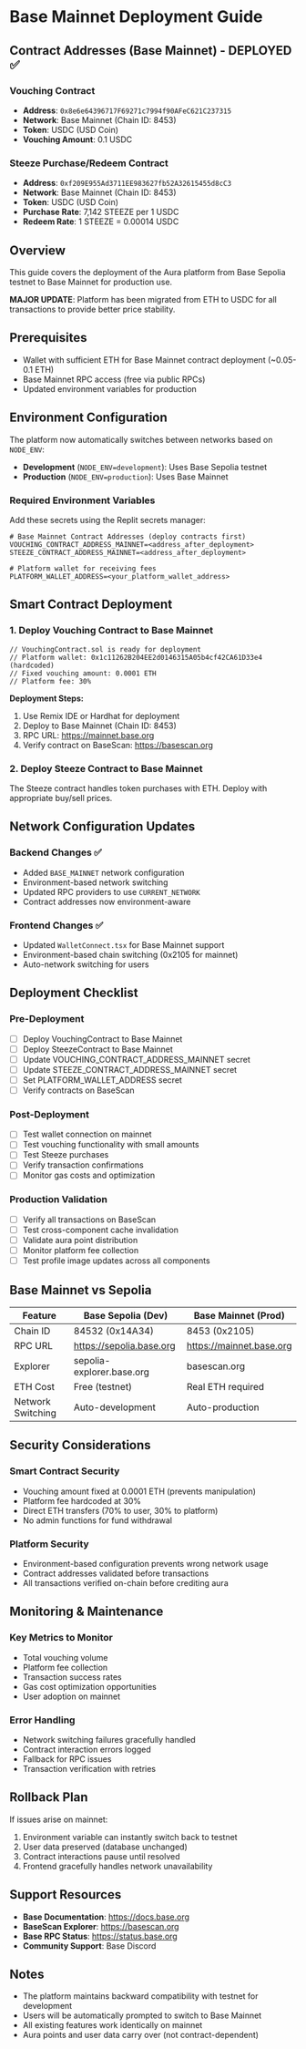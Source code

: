 # Base Mainnet Deployment Guide

## Contract Addresses (Base Mainnet) - DEPLOYED ✅

### Vouching Contract
- **Address**: `0x8e6e64396717F69271c7994f90AFeC621C237315`
- **Network**: Base Mainnet (Chain ID: 8453)
- **Token**: USDC (USD Coin)
- **Vouching Amount**: 0.1 USDC

### Steeze Purchase/Redeem Contract  
- **Address**: `0xf209E955Ad3711EE983627fb52A32615455d8cC3`
- **Network**: Base Mainnet (Chain ID: 8453)
- **Token**: USDC (USD Coin)
- **Purchase Rate**: 7,142 STEEZE per 1 USDC
- **Redeem Rate**: 1 STEEZE = 0.00014 USDC

## Overview
This guide covers the deployment of the Aura platform from Base Sepolia testnet to Base Mainnet for production use. 

**MAJOR UPDATE**: Platform has been migrated from ETH to USDC for all transactions to provide better price stability.

## Prerequisites
- Wallet with sufficient ETH for Base Mainnet contract deployment (~0.05-0.1 ETH)
- Base Mainnet RPC access (free via public RPCs)
- Updated environment variables for production

## Environment Configuration

The platform now automatically switches between networks based on `NODE_ENV`:
- **Development** (`NODE_ENV=development`): Uses Base Sepolia testnet
- **Production** (`NODE_ENV=production`): Uses Base Mainnet

### Required Environment Variables

Add these secrets using the Replit secrets manager:

```
# Base Mainnet Contract Addresses (deploy contracts first)
VOUCHING_CONTRACT_ADDRESS_MAINNET=<address_after_deployment>
STEEZE_CONTRACT_ADDRESS_MAINNET=<address_after_deployment>

# Platform wallet for receiving fees
PLATFORM_WALLET_ADDRESS=<your_platform_wallet_address>
```

## Smart Contract Deployment

### 1. Deploy Vouching Contract to Base Mainnet

```solidity
// VouchingContract.sol is ready for deployment
// Platform wallet: 0x1c11262B204EE2d0146315A05b4cf42CA61D33e4 (hardcoded)
// Fixed vouching amount: 0.0001 ETH
// Platform fee: 30%
```

**Deployment Steps:**
1. Use Remix IDE or Hardhat for deployment
2. Deploy to Base Mainnet (Chain ID: 8453)
3. RPC URL: https://mainnet.base.org
4. Verify contract on BaseScan: https://basescan.org

### 2. Deploy Steeze Contract to Base Mainnet

The Steeze contract handles token purchases with ETH. Deploy with appropriate buy/sell prices.

## Network Configuration Updates

### Backend Changes ✅
- Added `BASE_MAINNET` network configuration
- Environment-based network switching
- Updated RPC providers to use `CURRENT_NETWORK`
- Contract addresses now environment-aware

### Frontend Changes ✅
- Updated `WalletConnect.tsx` for Base Mainnet support
- Environment-based chain switching (0x2105 for mainnet)
- Auto-network switching for users

## Deployment Checklist

### Pre-Deployment
- [ ] Deploy VouchingContract to Base Mainnet
- [ ] Deploy SteezeContract to Base Mainnet  
- [ ] Update VOUCHING_CONTRACT_ADDRESS_MAINNET secret
- [ ] Update STEEZE_CONTRACT_ADDRESS_MAINNET secret
- [ ] Set PLATFORM_WALLET_ADDRESS secret
- [ ] Verify contracts on BaseScan

### Post-Deployment
- [ ] Test wallet connection on mainnet
- [ ] Test vouching functionality with small amounts
- [ ] Test Steeze purchases
- [ ] Verify transaction confirmations
- [ ] Monitor gas costs and optimization

### Production Validation
- [ ] Verify all transactions on BaseScan
- [ ] Test cross-component cache invalidation
- [ ] Validate aura point distribution
- [ ] Monitor platform fee collection
- [ ] Test profile image updates across all components

## Base Mainnet vs Sepolia

| Feature | Base Sepolia (Dev) | Base Mainnet (Prod) |
|---------|-------------------|---------------------|
| Chain ID | 84532 (0x14A34) | 8453 (0x2105) |
| RPC URL | https://sepolia.base.org | https://mainnet.base.org |
| Explorer | sepolia-explorer.base.org | basescan.org |
| ETH Cost | Free (testnet) | Real ETH required |
| Network Switching | Auto-development | Auto-production |

## Security Considerations

### Smart Contract Security
- Vouching amount fixed at 0.0001 ETH (prevents manipulation)
- Platform fee hardcoded at 30%
- Direct ETH transfers (70% to user, 30% to platform)
- No admin functions for fund withdrawal

### Platform Security
- Environment-based configuration prevents wrong network usage
- Contract addresses validated before transactions
- All transactions verified on-chain before crediting aura

## Monitoring & Maintenance

### Key Metrics to Monitor
- Total vouching volume
- Platform fee collection
- Transaction success rates
- Gas cost optimization opportunities
- User adoption on mainnet

### Error Handling
- Network switching failures gracefully handled
- Contract interaction errors logged
- Fallback for RPC issues
- Transaction verification with retries

## Rollback Plan

If issues arise on mainnet:
1. Environment variable can instantly switch back to testnet
2. User data preserved (database unchanged)
3. Contract interactions pause until resolved
4. Frontend gracefully handles network unavailability

## Support Resources

- **Base Documentation**: https://docs.base.org
- **BaseScan Explorer**: https://basescan.org
- **Base RPC Status**: https://status.base.org
- **Community Support**: Base Discord

## Notes

- The platform maintains backward compatibility with testnet for development
- Users will be automatically prompted to switch to Base Mainnet
- All existing features work identically on mainnet
- Aura points and user data carry over (not contract-dependent)